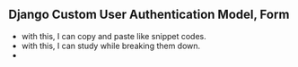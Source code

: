 ## Django Custom User Authentication Model, Form

* with this, I can copy and paste like snippet codes.
* with this, I can study while breaking them down.
* 
